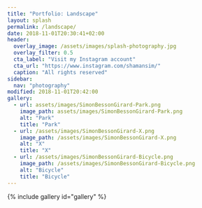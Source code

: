 ```yaml
---
title: "Portfolio: Landscape"
layout: splash
permalink: /landscape/
date: 2018-11-01T20:30:41+02:00
header:
  overlay_image: /assets/images/splash-photography.jpg
  overlay_filter: 0.5
  cta_label: "Visit my Instagram account"
  cta_url: "https://www.instagram.com/shamansim/"
  caption: "All rights reserved"
sidebar:
  nav: "photography"
modified: 2018-11-01T20:42:00
gallery:
  - url: assets/images/SimonBessonGirard-Park.png
    image_path: assets/images/SimonBessonGirard-Park.png
    alt: "Park"
    title: "Park"
  - url: /assets/images/SimonBessonGirard-X.png
    image_path: /assets/images/SimonBessonGirard-X.png
    alt: "X"
    title: "X"
  - url: /assets/images/SimonBessonGirard-Bicycle.png
    image_path: /assets/images/SimonBessonGirard-Bicycle.png
    alt: "Bicycle"
    title: "Bicycle"
---
```


{% include gallery id="gallery" %}
